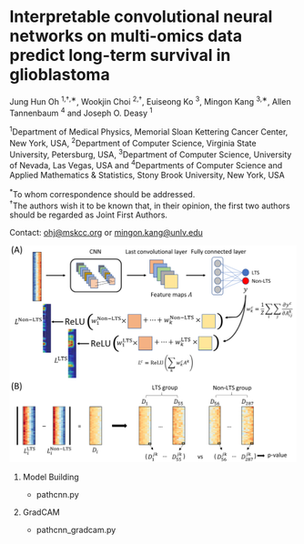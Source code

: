 # Interpretable convolutional neural networks on multi-omics data predict long-term survival in glioblastoma

Jung Hun Oh <sup>1,†,∗</sup>, Wookjin Choi <sup>2,†</sup>, Euiseong Ko <sup>3</sup>, Mingon Kang <sup>3,∗</sup>, Allen Tannenbaum <sup>4</sup> and Joseph O. Deasy <sup>1</sup>  

<sup>1</sup>Department of Medical Physics, Memorial Sloan Kettering Cancer Center, New York, USA, 
<sup>2</sup>Department of Computer Science, Virginia State University, Petersburg, USA, 
<sup>3</sup>Department of Computer Science, University of Nevada, Las Vegas, USA and 
<sup>4</sup>Departments of Computer Science and Applied Mathematics & Statistics, Stony Brook University, New York, USA  

<sup>*</sup>To whom correspondence should be addressed.  
<sup>†</sup>The authors wish it to be known that, in their opinion, the first two authors should be regarded as Joint First Authors.  

Contact: <ohj@mskcc.org> or <mingon.kang@unlv.edu>

![PathCNN](img/pathcnn.png)

1. Model Building  
   - pathcnn.py  

2. GradCAM  
   - pathcnn_gradcam.py
